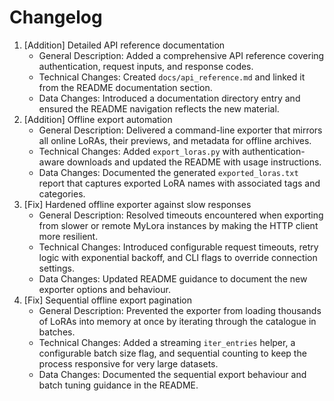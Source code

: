 # Changelog

1. [Addition] Detailed API reference documentation
   - General Description: Added a comprehensive API reference covering authentication, request inputs, and response codes.
   - Technical Changes: Created `docs/api_reference.md` and linked it from the README documentation section.
   - Data Changes: Introduced a documentation directory entry and ensured the README navigation reflects the new material.
2. [Addition] Offline export automation
   - General Description: Delivered a command-line exporter that mirrors all online LoRAs, their previews, and metadata for offline archives.
   - Technical Changes: Added `export_loras.py` with authentication-aware downloads and updated the README with usage instructions.
   - Data Changes: Documented the generated `exported_loras.txt` report that captures exported LoRA names with associated tags and categories.
3. [Fix] Hardened offline exporter against slow responses
   - General Description: Resolved timeouts encountered when exporting from slower or remote MyLora instances by making the HTTP client more resilient.
   - Technical Changes: Introduced configurable request timeouts, retry logic with exponential backoff, and CLI flags to override connection settings.
   - Data Changes: Updated README guidance to document the new exporter options and behaviour.
4. [Fix] Sequential offline export pagination
   - General Description: Prevented the exporter from loading thousands of LoRAs into memory at once by iterating through the catalogue in batches.
   - Technical Changes: Added a streaming `iter_entries` helper, a configurable batch size flag, and sequential counting to keep the process responsive for very large datasets.
   - Data Changes: Documented the sequential export behaviour and batch tuning guidance in the README.
